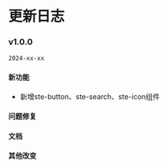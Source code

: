 # 更新日志
### v1.0.0

`2024-xx-xx`

#### 新功能

- 新增ste-button、ste-search、ste-icon组件

#### 问题修复



#### 文档



#### 其他改变
